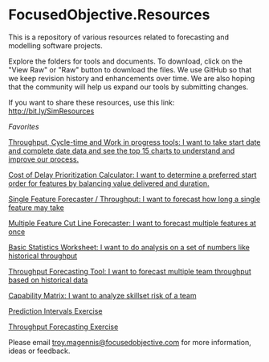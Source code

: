FocusedObjective.Resources
==========================

This is a repository of various resources related to forecasting and modelling software projects. 

Explore the folders for tools and documents. To download, click on the "View Raw" or "Raw" button to download the files. We use GitHub so that we keep revision history and enhancements over time. We are also hoping that the community will help us expand our tools by submitting changes. 

If you want to share these resources, use this link: http://bit.ly/SimResources

*Favorites*

[Throughput, Cycle-time and Work in progress tools: I want to take start date and complete date data and see the top 15 charts to understand and improve our process.](https://github.com/FocusedObjective/FocusedObjective.Resources/blob/master/Spreadsheets/Throughput%20and%20Cycle%20Time%20Calculator%20(5000%20samples).xlsx)



[Cost of Delay Prioritization Calculator: I want to determine a preferred start order for features by balancing value delivered and duration.](https://github.com/FocusedObjective/FocusedObjective.Resources/raw/master/Spreadsheets/Cost%20of%20Delay%20Prioritization%20Calculator.xlsx)

[Single Feature Forecaster / Throughput: I want to forecast how long a single feature may take](https://github.com/FocusedObjective/FocusedObjective.Resources/raw/master/Spreadsheets/Throughput%20Forecaster.xlsx)

[Multiple Feature Cut Line Forecaster: I want to forecast multiple features at once](https://github.com/FocusedObjective/FocusedObjective.Resources/raw/master/Spreadsheets/Multiple%20Feature%20Cut%20Line%20Forecaster.xlsx)

[Basic Statistics Worksheet: I want to do analysis on a set of numbers like historical throughput](https://github.com/FocusedObjective/FocusedObjective.Resources/blob/master/Spreadsheets/Basic%20Statistics%20Worksheet.xlsx?raw=true)

[Throughput Forecasting Tool: I want to forecast multiple team throughput based on historical data](https://github.com/FocusedObjective/FocusedObjective.Resources/blob/master/Spreadsheets/Throughput%20Forecaster.xlsx?raw=true)

[Capability Matrix: I want to analyze skillset risk of a team](https://github.com/FocusedObjective/FocusedObjective.Resources/blob/master/Spreadsheets/Capability%20Matrix.xlsx?raw=true)

[Prediction Intervals Exercise](https://github.com/FocusedObjective/FocusedObjective.Resources/blob/master/Exercises/Prediction%20Intervals.docx?raw=true)

[Throughput Forecasting Exercise](https://github.com/FocusedObjective/FocusedObjective.Resources/blob/master/Exercises/Throughput%20Simulation%20Monte%20Carlo%20Game.docx?raw=true)

Please email troy.magennis@focusedobjective.com for more information, ideas or feedback.

